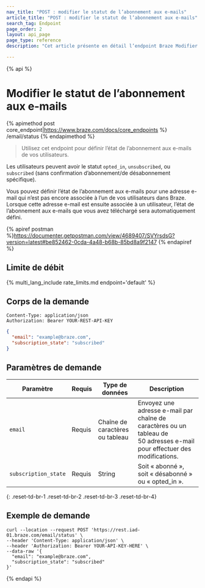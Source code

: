 ```yaml
---
nav_title: "POST : modifier le statut de l’abonnement aux e-mails"
article_title: "POST : modifier le statut de l’abonnement aux e-mails"
search_tag: Endpoint
page_order: 2
layout: api_page
page_type: reference
description: "Cet article présente en détail l’endpoint Braze Modifier le statut d’abonnement aux e-mails de l’utilisateur."

---
```

{% api %}
# Modifier le statut de l’abonnement aux e-mails
{% apimethod post core_endpoint|https://www.braze.com/docs/core_endpoints %} 
/email/status
{% endapimethod %}

> Utilisez cet endpoint pour définir l’état de l’abonnement aux e-mails de vos utilisateurs. 

Les utilisateurs peuvent avoir le statut `opted_in`, `unsubscribed`, ou `subscribed` (sans confirmation d’abonnement/de désabonnement spécifique).

Vous pouvez définir l’état de l’abonnement aux e-mails pour une adresse e-mail qui n’est pas encore associée à l’un de vos utilisateurs dans Braze. Lorsque cette adresse e-mail est ensuite associée à un utilisateur, l’état de l’abonnement aux e-mails que vous avez téléchargé sera automatiquement défini.

{% apiref postman %}https://documenter.getpostman.com/view/4689407/SVYrsdsG?version=latest#be852462-0cda-4a48-b68b-85bd8a9f2147 {% endapiref %}

## Limite de débit

{% multi_lang_include rate_limits.md endpoint='default' %}

## Corps de la demande

```
Content-Type: application/json
Authorization: Bearer YOUR-REST-API-KEY
```

```json
{
  "email": "example@braze.com",
  "subscription_state": "subscribed"
}
```

## Paramètres de demande

| Paramètre | Requis | Type de données | Description |
| --------- | ---------| --------- | ----------- |
| `email` | Requis | Chaîne de caractères ou tableau | Envoyez une adresse e-mail par chaîne de caractères ou un tableau de 50 adresses e-mail pour effectuer des modifications. |
| `subscription_state` | Requis | String | Soit « abonné », soit « désabonné » ou « opted_in ». |
{: .reset-td-br-1 .reset-td-br-2 .reset-td-br-3  .reset-td-br-4}

## Exemple de demande
```
curl --location --request POST 'https://rest.iad-01.braze.com/email/status' \
--header 'Content-Type: application/json' \
--header 'Authorization: Bearer YOUR-API-KEY-HERE' \
--data-raw '{
  "email": "example@braze.com",
  "subscription_state": "subscribed"
}'
```


{% endapi %}
